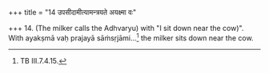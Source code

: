 +++
title = "14 उपसीदामीत्यामन्त्रयते अयक्ष्मा वः"

+++
14. (The milker calls the Adhvaryu) with "I sit down near the cow)". With ayakṣmā vaḥ prajayā sāṁsṛjāmi...[^1] the milker sits down near the cow.  


[^1]: TB III.7.4.15.
